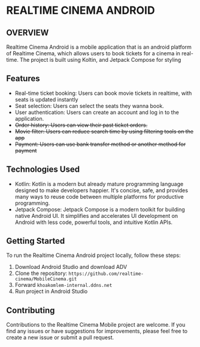 # REALTIME CINEMA ANDROID

## OVERVIEW
Realtime Cinema Android is a mobile application that is an android platform of Realtime Cinema, which allows users to book tickets for a cinema in real-time. The project is built using Koltin, and Jetpack Compose for styling
## Features
- Real-time ticket booking: Users can book movie tickets in realtime, with seats is updated instantly
- Seat selection: Users can select the seats they wanna book.
- User authentication: Users can create an account and log in to the application.
- ~~Order history: Users can view their past ticket orders.~~
- ~~Movie filter: Users can reduce search time by using filtering tools on the app~~
- ~~Payment: Users can use bank transfer method or another method for payment~~ 
## Technologies Used

- Kotlin: Kotlin is a modern but already mature programming language designed to make developers happier. It's concise, safe, and provides many ways to reuse code between multiple platforms for productive programming.
- Jetpack Compose: Jetpack Compose is a modern toolkit for building native Android UI. It simplifies and accelerates UI development on Android with less code, powerful tools, and intuitive Kotlin APIs.

## Getting Started
To run the Realtime Cinema Android project locally, follow these steps:

1. Download Android Studio and download ADV
2. Clone the repository: 
 `https://github.com/realtime-cinema/MobileCinema.git`
3. Forward `khoakomlem-internal.ddns.net`
4. Run project in Android Studio
 

## Contributing

Contributions to the Realtime Cinema Mobile project are welcome. If you find any issues or have suggestions for improvements, please feel free to create a new issue or submit a pull request.
